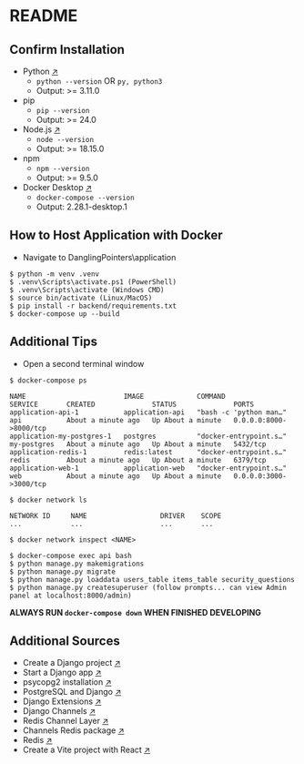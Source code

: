 # README



## Confirm Installation
- Python [↗](https://www.python.org/downloads/)
  - `python --version` OR `py, python3`
  - Output: >= 3.11.0
- pip
  - `pip --version`
  - Output: >= 24.0
- Node.js [↗](https://nodejs.org/en/download/package-manager)
  - `node --version`
  - Output: >= 18.15.0
- npm
  - `npm --version`
  - Output: >= 9.5.0
- Docker Desktop [↗](https://docs.docker.com/desktop/install/windows-install/)
  - `docker-compose --version`
  - Output: 2.28.1-desktop.1
  
## How to Host Application with Docker
- Navigate to DanglingPointers\application
```
$ python -m venv .venv
$ .venv\Scripts\activate.ps1 (PowerShell)
$ .venv\Scripts\activate (Windows CMD)
$ source bin/activate (Linux/MacOS)
$ pip install -r backend/requirements.txt
$ docker-compose up --build
```

## Additional Tips 
- Open a second terminal window

```
$ docker-compose ps

NAME                        IMAGE             COMMAND                  SERVICE       CREATED              STATUS              PORTS
application-api-1           application-api   "bash -c 'python man…"   api           About a minute ago   Up About a minute   0.0.0.0:8000->8000/tcp
application-my-postgres-1   postgres          "docker-entrypoint.s…"   my-postgres   About a minute ago   Up About a minute   5432/tcp
application-redis-1         redis:latest      "docker-entrypoint.s…"   redis         About a minute ago   Up About a minute   6379/tcp
application-web-1           application-web   "docker-entrypoint.s…"   web           About a minute ago   Up About a minute   0.0.0.0:3000->3000/tcp

$ docker network ls

NETWORK ID     NAME                  DRIVER    SCOPE
...            ...                   ...       ...

$ docker network inspect <NAME>

$ docker-compose exec api bash
$ python manage.py makemigrations
$ python manage.py migrate
$ python manage.py loaddata users_table items_table security_questions
$ python manage.py createsuperuser (follow prompts... can view Admin panel at localhost:8000/admin)
```

**ALWAYS RUN `docker-compose down` WHEN FINISHED DEVELOPING**

## Additional Sources

- Create a Django project [↗](https://docs.djangoproject.com/en/5.0/intro/tutorial01/#creating-a-project)
- Start a Django app [↗](https://docs.djangoproject.com/en/5.0/intro/tutorial01/#creating-the-polls-app)
- psycopg2 installation [↗](https://www.psycopg.org/install/)
- PostgreSQL and Django [↗](https://stackoverflow.com/questions/5394331/how-to-set-up-a-postgresql-database-in-django)
- Django Extensions [↗](https://django-extensions.readthedocs.io/en/latest/)
- Django Channels [↗](https://channels.readthedocs.io/en/stable/installation.html)
- Redis Channel Layer [↗](https://channels.readthedocs.io/en/stable/topics/channel_layers.html?highlight=redis#redis-channel-layer)
- Channels Redis package [↗](https://pypi.org/project/channels-redis/)
- Redis [↗](https://redis.io/docs/latest/)
- Create a Vite project with React [↗](https://vitejs.dev/guide/#scaffolding-your-first-vite-project)